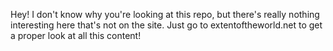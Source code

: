 Hey! I don't know why you're looking at this repo, but there's really nothing interesting here that's not on the site. Just go to extentoftheworld.net to get a proper look at all this content!
